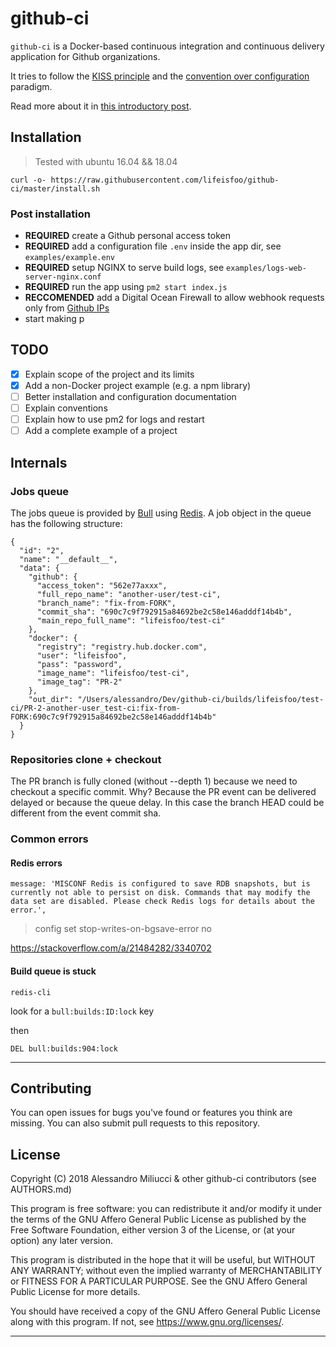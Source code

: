 # github-ci

`github-ci` is a Docker-based continuous integration and continuous delivery application for Github organizations.

It tries to follow the [KISS principle](https://en.wikipedia.org/wiki/KISS_principle) and the [convention over configuration](https://en.wikipedia.org/wiki/Convention_over_configuration) paradigm.

Read more about it in [this introductory post](https://miliucci.org/p/introducting-github-ci.html).

## Installation

> Tested with ubuntu 16.04 && 18.04

    curl -o- https://raw.githubusercontent.com/lifeisfoo/github-ci/master/install.sh

### Post installation

- **REQUIRED** create a Github personal access token
- **REQUIRED** add a configuration file `.env` inside the app dir, see `examples/example.env`
- **REQUIRED** setup NGINX to serve build logs, see `examples/logs-web-server-nginx.conf`
- **REQUIRED** run the app using `pm2 start index.js`
- **RECCOMENDED** add a Digital Ocean Firewall to allow webhook requests only from [Github IPs](https://help.github.com/articles/about-github-s-ip-addresses/)
- start making p


## TODO

- [x] Explain scope of the project and its limits
- [x] Add a non-Docker project example (e.g. a npm library)
- [ ] Better installation and configuration documentation
- [ ] Explain conventions
- [ ] Explain how to use pm2 for logs and restart
- [ ] Add a complete example of a project

## Internals

### Jobs queue

The jobs queue is provided by [Bull](https://github.com/OptimalBits/bull) using [Redis](https://redis.io/). A job object in the queue has the following structure:

```
{
  "id": "2",
  "name": "__default__",
  "data": {
    "github": {
      "access_token": "562e77axxx",
      "full_repo_name": "another-user/test-ci",
      "branch_name": "fix-from-FORK",
      "commit_sha": "690c7c9f792915a84692be2c58e146adddf14b4b",
      "main_repo_full_name": "lifeisfoo/test-ci"
    },
    "docker": {
      "registry": "registry.hub.docker.com",
      "user": "lifeisfoo",
      "pass": "password",
      "image_name": "lifeisfoo/test-ci",
      "image_tag": "PR-2"
    },
    "out_dir": "/Users/alessandro/Dev/github-ci/builds/lifeisfoo/test-ci/PR-2-another-user_test-ci:fix-from-FORK:690c7c9f792915a84692be2c58e146adddf14b4b"
  }
}
```

### Repositories clone + checkout

The PR branch is fully cloned (without --depth 1) because we need to checkout a specific commit.
Why? Because the PR event can be delivered delayed or because the queue delay.
In this case the branch HEAD could be different from the event commit sha.

### Common errors

#### Redis errors

    message: 'MISCONF Redis is configured to save RDB snapshots, but is currently not able to persist on disk. Commands that may modify the data set are disabled. Please check Redis logs for details about the error.', 

> config set stop-writes-on-bgsave-error no

https://stackoverflow.com/a/21484282/3340702

#### Build queue is stuck

    redis-cli

look for a `bull:builds:ID:lock` key

then

    DEL bull:builds:904:lock

---

## Contributing

You can open issues for bugs you've found or features you think are missing. You can also submit pull requests to this repository.

## License

Copyright (C) 2018 Alessandro Miliucci & other github-ci contributors (see AUTHORS.md)

This program is free software: you can redistribute it and/or modify it under the terms of the GNU Affero General Public License as published by the Free Software Foundation, either version 3 of the License, or (at your option) any later version.

This program is distributed in the hope that it will be useful, but WITHOUT ANY WARRANTY; without even the implied warranty of MERCHANTABILITY or FITNESS FOR A PARTICULAR PURPOSE. See the GNU Affero General Public License for more details.

You should have received a copy of the GNU Affero General Public License along with this program. If not, see <https://www.gnu.org/licenses/>.

---